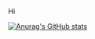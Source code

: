 Hi


[![Anurag's GitHub stats](https://github-readme-stats.vercel.app/api?username=ariyanSahebghalam)](https://github.com/anuraghazra/github-readme-stats)

